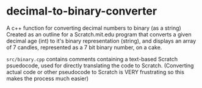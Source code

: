 # decimal-to-binary-converter
A c++ function for converting decimal numbers to binary (as a string)
Created as an outline for a Scratch.mit.edu program that converts a given decimal age (int) to it's binary representation (string), and displays an array of 7 candles, represented as a 7 bit binary number, on a cake.

`src/binary.cpp` contains comments containing a text-based Scratch psuedocode, used for directly translating the code to Scratch. (Converting actual code or other pseudocode to Scratch is VERY frustrating so this makes the process much easier)
